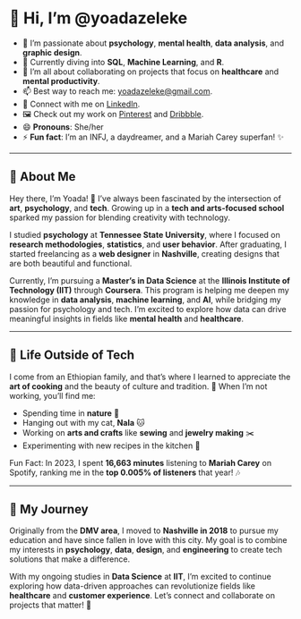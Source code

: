 # 👋 Hi, I’m @yoadazeleke  

- 👀 I’m passionate about **psychology**, **mental health**, **data analysis**, and **graphic design**.  
- 🌱 Currently diving into **SQL**, **Machine Learning**, and **R**.  
- 💞️ I’m all about collaborating on projects that focus on **healthcare** and **mental productivity**.  
- 📫 Best way to reach me: [yoadazeleke@gmail.com](mailto:yoadazeleke@gmail.com).  
- 🔗 Connect with me on [LinkedIn](https://www.linkedin.com/in/yoadabzeleke/).  
- 🖼️ Check out my work on [Pinterest](https://www.pinterest.com/lunarmoonlightchild/) and [Dribbble](https://dribbble.com/yoadazeleke).  
- 😄 **Pronouns**: She/her  
- ⚡ **Fun fact**: I’m an INFJ, a daydreamer, and a Mariah Carey superfan! ✨  

---

## 🌸 About Me  
Hey there, I’m Yoada! 👋 I’ve always been fascinated by the intersection of **art**, **psychology**, and **tech**. Growing up in a **tech and arts-focused school** sparked my passion for blending creativity with technology.  

I studied **psychology** at **Tennessee State University**, where I focused on **research methodologies**, **statistics**, and **user behavior**. After graduating, I started freelancing as a **web designer** in **Nashville**, creating designs that are both beautiful and functional.  

Currently, I’m pursuing a **Master’s in Data Science** at the **Illinois Institute of Technology (IIT)** through **Coursera**. This program is helping me deepen my knowledge in **data analysis**, **machine learning**, and **AI**, while bridging my passion for psychology and tech. I’m excited to explore how data can drive meaningful insights in fields like **mental health** and **healthcare**.  

---

## 💖 Life Outside of Tech  
I come from an Ethiopian family, and that’s where I learned to appreciate the **art of cooking** and the beauty of culture and tradition. 🍲 When I’m not working, you’ll find me:  
- Spending time in **nature** 🌿  
- Hanging out with my cat, **Nala** 🐱  
- Working on **arts and crafts** like **sewing** and **jewelry making** ✂️  
- Experimenting with new recipes in the kitchen 🍳  

Fun Fact: In 2023, I spent **16,663 minutes** listening to **Mariah Carey** on Spotify, ranking me in the **top 0.005% of listeners** that year! 🎶  

---

## 🌟 My Journey  
Originally from the **DMV area**, I moved to **Nashville in 2018** to pursue my education and have since fallen in love with this city. My goal is to combine my interests in **psychology**, **data**, **design**, and **engineering** to create tech solutions that make a difference.  

With my ongoing studies in **Data Science** at **IIT**, I’m excited to continue exploring how data-driven approaches can revolutionize fields like **healthcare** and **customer experience**. 
Let’s connect and collaborate on projects that matter! 🌱  

